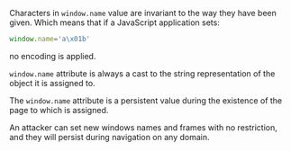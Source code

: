 Characters in `window.name` value are invariant to the way they have been given. Which means that if a JavaScript application sets:
```javascript
window.name='a\x01b'
```
no encoding is applied.

`window.name` attribute is always a cast to the string representation of the object it is assigned to.

The `window.name` attribute is a persistent value during the existence of the page to which is assigned.

An attacker can set new windows names and frames with no restriction, and they will persist during navigation on any domain.
